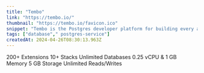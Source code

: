 ```yaml
---
title: "Tembo"
link: "https://tembo.io/"
thumbnail: "https://tembo.io/favicon.ico"
snippet: "Tembo is the Postgres developer platform for building every application and data service. Collapse the database sprawl of the modern data stack with a unified developer platform."
tags: ["database"," postgres-service"]
createdAt: 2024-04-26T08:30:13.963Z
---
```

200+ Extensions
10+ Stacks
Unlimited Databases
0.25 vCPU & 1 GB Memory
5 GB Storage
Unlimited Reads/Writes
